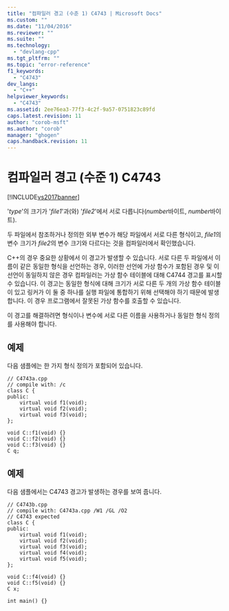 ```yaml
---
title: "컴파일러 경고 (수준 1) C4743 | Microsoft Docs"
ms.custom: ""
ms.date: "11/04/2016"
ms.reviewer: ""
ms.suite: ""
ms.technology: 
  - "devlang-cpp"
ms.tgt_pltfrm: ""
ms.topic: "error-reference"
f1_keywords: 
  - "C4743"
dev_langs: 
  - "C++"
helpviewer_keywords: 
  - "C4743"
ms.assetid: 2ee76ea3-77f3-4c2f-9a57-0751823c89fd
caps.latest.revision: 11
author: "corob-msft"
ms.author: "corob"
manager: "ghogen"
caps.handback.revision: 11
---
```

# 컴파일러 경고 (수준 1) C4743
[!INCLUDE[vs2017banner](../../assembler/inline/includes/vs2017banner.md)]

'*type*'의 크기가 '*file1*'과\(와\) '*file2*'에서 서로 다릅니다\(*number*바이트, *number*바이트\).  
  
 두 파일에서 참조하거나 정의한 외부 변수가 해당 파일에서 서로 다른 형식이고, *file1*의 변수 크기가 *file2*의 변수 크기와 다르다는 것을 컴파일러에서 확인했습니다.  
  
 C\+\+의 경우 중요한 상황에서 이 경고가 발생할 수 있습니다.  서로 다른 두 파일에서 이름이 같은 동일한 형식을 선언하는 경우, 이러한 선언에 가상 함수가 포함된 경우 및 이 선언이 동일하지 않은 경우 컴파일러는 가상 함수 테이블에 대해 C4744 경고를 표시할 수 있습니다.  이 경고는 동일한 형식에 대해 크기가 서로 다른 두 개의 가상 함수 테이블이 있고 링커가 이 둘 중 하나를 실행 파일에 통합하기 위해 선택해야 하기 때문에 발생합니다.  이 경우 프로그램에서 잘못된 가상 함수를 호출할 수 있습니다.  
  
 이 경고를 해결하려면 형식이나 변수에 서로 다른 이름을 사용하거나 동일한 형식 정의를 사용해야 합니다.  
  
## 예제  
 다음 샘플에는 한 가지 형식 정의가 포함되어 있습니다.  
  
```  
// C4743a.cpp  
// compile with: /c  
class C {  
public:  
    virtual void f1(void);  
    virtual void f2(void);  
    virtual void f3(void);  
};  
  
void C::f1(void) {}  
void C::f2(void) {}  
void C::f3(void) {}  
C q;  
```  
  
## 예제  
 다음 샘플에서는 C4743 경고가 발생하는 경우를 보여 줍니다.  
  
```  
// C4743b.cpp  
// compile with: C4743a.cpp /W1 /GL /O2  
// C4743 expected  
class C {  
public:  
    virtual void f1(void);  
    virtual void f2(void);  
    virtual void f3(void);  
    virtual void f4(void);  
    virtual void f5(void);  
};  
  
void C::f4(void) {}  
void C::f5(void) {}  
C x;  
  
int main() {}   
```